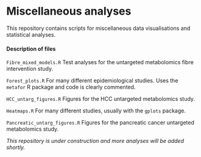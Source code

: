 # Miscellaneous analyses
This repository contains scripts for miscellaneous data visualisations and statistical analyses.

#### Description of files

`Fibre_mixed_models.R` Test analyses for the untargeted metabolomics fibre intervention study.

`Forest_plots.R` For many different epidemiological studies. Uses the `metafor` R package and code is clearly commented.

`HCC_untarg_figures.R` Figures for the HCC untargeted metabolomics study.

`Heatmaps.R` For many different studies, usually with the `gplots` package.

`Pancreatic_untarg_figures.R` Figures for the pancreatic cancer untargeted metabolomics study.

_This repository is under construction and more analyses will be added shortly._